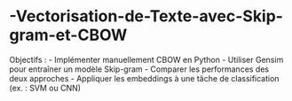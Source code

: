 # -Vectorisation-de-Texte-avec-Skip-gram-et-CBOW
 Objectifs : - Implémenter manuellement CBOW en Python   - Utiliser Gensim pour entraîner un modèle Skip-gram   - Comparer les performances des deux approches   - Appliquer les embeddings à une tâche de classification (ex. : SVM ou CNN)
